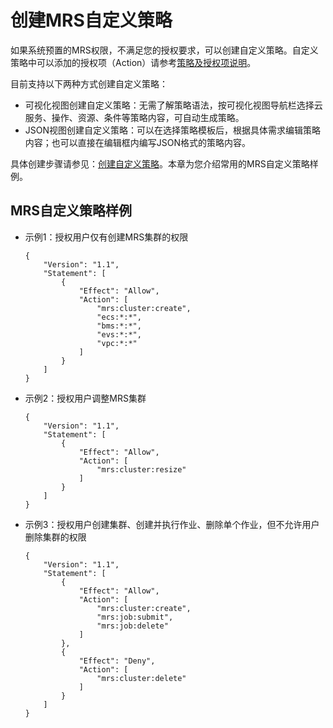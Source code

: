 # 创建MRS自定义策略<a name="mrs_01_0455"></a>

如果系统预置的MRS权限，不满足您的授权要求，可以创建自定义策略。自定义策略中可以添加的授权项（Action）请参考[策略及授权项说明](https://support.huaweicloud.com/api-mrs/mrs_02_0083.html)。

目前支持以下两种方式创建自定义策略：

-   可视化视图创建自定义策略：无需了解策略语法，按可视化视图导航栏选择云服务、操作、资源、条件等策略内容，可自动生成策略。
-   JSON视图创建自定义策略：可以在选择策略模板后，根据具体需求编辑策略内容；也可以直接在编辑框内编写JSON格式的策略内容。

具体创建步骤请参见：[创建自定义策略](https://support.huaweicloud.com/usermanual-iam/iam_01_0605.html)。本章为您介绍常用的MRS自定义策略样例。

## MRS自定义策略样例<a name="section106232058111114"></a>

-   示例1：授权用户仅有创建MRS集群的权限

    ```
    {
        "Version": "1.1",
        "Statement": [
            {
                "Effect": "Allow",
                "Action": [
                    "mrs:cluster:create",
                    "ecs:*:*",
                    "bms:*:*",
                    "evs:*:*",
                    "vpc:*:*"
                ]
            }
        ]
    }
    ```

-   示例2：授权用户调整MRS集群

    ```
    { 
        "Version": "1.1", 
        "Statement": [ 
            { 
                "Effect": "Allow", 
                "Action": [ 
                    "mrs:cluster:resize" 
                ] 
            } 
        ] 
    }
    ```

-   示例3：授权用户创建集群、创建并执行作业、删除单个作业，但不允许用户删除集群的权限

    ```
    {
        "Version": "1.1",
        "Statement": [
            {
                "Effect": "Allow",
                "Action": [
                    "mrs:cluster:create",
                    "mrs:job:submit",
                    "mrs:job:delete"
                ]
            },
            {
                "Effect": "Deny",
                "Action": [
                    "mrs:cluster:delete"
                ]
            }
        ]
    }
    ```


